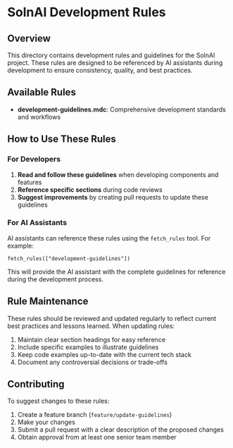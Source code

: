 # SolnAI Development Rules

## Overview

This directory contains development rules and guidelines for the SolnAI project. These rules are designed to be referenced by AI assistants during development to ensure consistency, quality, and best practices.

## Available Rules

- **development-guidelines.mdc**: Comprehensive development standards and workflows

## How to Use These Rules

### For Developers

1. **Read and follow these guidelines** when developing components and features
2. **Reference specific sections** during code reviews
3. **Suggest improvements** by creating pull requests to update these guidelines

### For AI Assistants

AI assistants can reference these rules using the `fetch_rules` tool. For example:

```
fetch_rules(["development-guidelines"])
```

This will provide the AI assistant with the complete guidelines for reference during the development process.

## Rule Maintenance

These rules should be reviewed and updated regularly to reflect current best practices and lessons learned. When updating rules:

1. Maintain clear section headings for easy reference
2. Include specific examples to illustrate guidelines
3. Keep code examples up-to-date with the current tech stack
4. Document any controversial decisions or trade-offs

## Contributing

To suggest changes to these rules:

1. Create a feature branch (`feature/update-guidelines`)
2. Make your changes
3. Submit a pull request with a clear description of the proposed changes
4. Obtain approval from at least one senior team member
